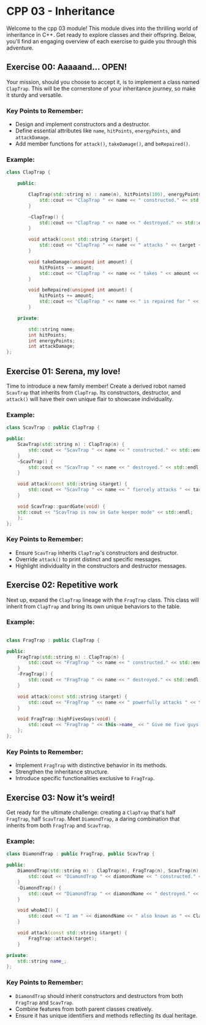 # CPP 03 - Inheritance

Welcome to the cpp 03 module! This module dives into the thrilling world of inheritance in C++. Get ready to explore classes and their offspring. Below, you'll find an engaging overview of each exercise to guide you through this adventure.

## Exercise 00: Aaaaand... OPEN!
Your mission, should you choose to accept it, is to implement a class named `ClapTrap`. This will be the cornerstone of your inheritance journey, so make it sturdy and versatile.

### Key Points to Remember:
- Design and implement constructors and a destructor.
- Define essential attributes like `name`, `hitPoints`, `energyPoints`, and `attackDamage`.
- Add member functions for `attack()`, `takeDamage()`, and `beRepaired()`.

### Example:
```cpp
class ClapTrap {

    public:

        ClapTrap(std::string n) : name(n), hitPoints(100), energyPoints(50), attackDamage(20) {
            std::cout << "ClapTrap " << name << " constructed." << std::endl;
        }

        ~ClapTrap() {
            std::cout << "ClapTrap " << name << " destroyed." << std::endl;
        }

        void attack(const std::string &target) {
            std::cout << "ClapTrap " << name << " attacks " << target << ", causing " << attackDamage << " points of damage!" << std::endl;
        }

        void takeDamage(unsigned int amount) {
            hitPoints -= amount;
            std::cout << "ClapTrap " << name << " takes " << amount << " points of damage!" << std::endl;
        }

        void beRepaired(unsigned int amount) {
            hitPoints += amount;
            std::cout << "ClapTrap " << name << " is repaired for " << amount << " hit points!" << std::endl;
        }

    private:

        std::string name;
        int hitPoints;
        int energyPoints;
        int attackDamage;
};
```


## Exercise 01: Serena, my love!
Time to introduce a new family member! Create a derived robot named `ScavTrap` that inherits from `ClapTrap`. Its constructors, destructor, and `attack()` will have their own unique flair to showcase individuality.

### Example:
```cpp
class ScavTrap : public ClapTrap {

public:
    ScavTrap(std::string n) : ClapTrap(n) {
        std::cout << "ScavTrap " << name << " constructed." << std::endl;
    }
    ~ScavTrap() {
        std::cout << "ScavTrap " << name << " destroyed." << std::endl;
    }

    void attack(const std::string &target) {
        std::cout << "ScavTrap " << name << " fiercely attacks " << target << ", causing " << attackDamage << " points of damage!" << std::endl;
    }

    void ScavTrap::guardGate(void) {
    std::cout << "ScavTrap is now in Gate keeper mode" << std::endl;
    };
};

```


### Key Points to Remember:
- Ensure `ScavTrap` inherits `ClapTrap`'s constructors and destructor.
- Override `attack()` to print distinct and specific messages.
- Highlight individuality in the constructors and destructor messages.

## Exercise 02: Repetitive work
Next up, expand the `ClapTrap` lineage with the `FragTrap` class. This class will inherit from `ClapTrap` and bring its own unique behaviors to the table.

### Example:
```cpp

class FragTrap : public ClapTrap {

public:
    FragTrap(std::string n) : ClapTrap(n) {
        std::cout << "FragTrap " << name << " constructed." << std::endl;
    }
    ~FragTrap() {
        std::cout << "FragTrap " << name << " destroyed." << std::endl;
    }

    void attack(const std::string &target) {
        std::cout << "FragTrap " << name << " powerfully attacks " << target << ", causing " << attackDamage << " points of damage!" << std::endl;
    }

    void FragTrap::highFivesGuys(void) {
        std::cout << "FragTrap " << this->name_ << " Give me five guys ?" << std::endl;
    };
};
```

### Key Points to Remember:
- Implement `FragTrap` with distinctive behavior in its methods.
- Strengthen the inheritance structure.
- Introduce specific functionalities exclusive to `FragTrap`.

## Exercise 03: Now it’s weird!
Get ready for the ultimate challenge: creating a `ClapTrap` that's half `FragTrap`, half `ScavTrap`. Meet `DiamondTrap`, a daring combination that inherits from both `FragTrap` and `ScavTrap`.

### Example:
```cpp
class DiamondTrap : public FragTrap, public ScavTrap {

public:
    DiamondTrap(std::string n) : ClapTrap(n), FragTrap(n), ScavTrap(n), diamondName(n) {
        std::cout << "DiamondTrap " << diamondName << " constructed." << std::endl;
    }
    ~DiamondTrap() {
        std::cout << "DiamondTrap " << diamondName << " destroyed." << std::endl;
    }

    void whoAmI() {
        std::cout << "I am " << diamondName << " also known as " << ClapTrap::name << std::endl;
    }

    void attack(const std::string &target) {
        FragTrap::attack(target);
    }

private:
    std::string name_;
};
```

### Key Points to Remember:
- `DiamondTrap` should inherit constructors and destructors from both `FragTrap` and `ScavTrap`.
- Combine features from both parent classes creatively.
- Ensure it has unique identifiers and methods reflecting its dual heritage.
